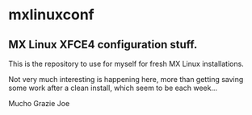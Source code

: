 # mxlinuxconf
## MX Linux XFCE4 configuration stuff.
This is the repository to use for myself for fresh MX Linux installations.

Not very much interesting is happening here, more than getting saving some work after a clean install, which seem to be each week...

Mucho Grazie
Joe
